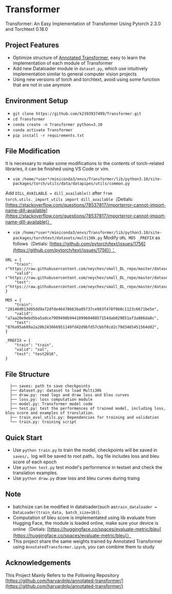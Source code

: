 # Transformer
Transformer: An Easy Implementation of Transformer Using Pytorch 2.3.0 and Torchtext 0.18.0

## Project Features
- Optimize structure of [Annotated Transformer](https://github.com/harvardnlp/annotated-transformer/), easy to learn the implementation of each module of Transformer
- Add new Dataloader module in `dataset.py`, which use intuitively implementation similar to general computer vision projects
- Using new versions of torch and torchtext, avoid using some function that are not in use anymore

## Environment Setup
- `git clone https://github.com/k2393937499/Transformer.git`
- `cd Transformer`
- `conda create -n Transformer python=3.10`
- `conda activate Transformer`
- `pip install -r requirements.txt`

## File Modification
It is necessary to make some modifications to the contents of torch-related libraries, it can be finished using VS Code or vim.
- `vim /home/*user*/miniconda3/envs/Transformer/lib/python3.10/site-packages/torch/utils/data/datapipes/utils/common.py`

Add `DILL_AVAILABLE = dill_available()` after `from torch.utils._import_utils import dill_available`（Detials: [https://stackoverflow.com/questions/78537817/importerror-cannot-import-name-dill-available](https://stackoverflow.com/questions/78537817/importerror-cannot-import-name-dill-available)）
- `vim /home/*user*/miniconda3/envs/Transformer/lib/python3.10/site-packages/torchtext/datasets/multi30k.py`
Modify `URL MD5 _PREFIX` as follows（Detials: [https://github.com/pytorch/text/issues/1756](https://github.com/pytorch/text/issues/1756)）：

```
URL = {
    "train": r"https://raw.githubusercontent.com/neychev/small_DL_repo/master/datasets/Multi30k/training.tar.gz",
    "valid": r"https://raw.githubusercontent.com/neychev/small_DL_repo/master/datasets/Multi30k/validation.tar.gz",
    "test": r"https://raw.githubusercontent.com/neychev/small_DL_repo/master/datasets/Multi30k/mmt_task1_test2016.tar.gz",
}

MD5 = {
    "train": "20140d013d05dd9a72dfde46478663ba05737ce983f478f960c1123c6671be5e",
    "valid": "a7aa20e9ebd5ba5adce7909498b94410996040857154dab029851af3a866da8c",
    "test": "876a95a689a2a20b243666951149fd42d9bfd57cbbf8cd2c79d3465451564dd2",
}

_PREFIX = {
    "train": "train",
    "valid": "val",
    "test": "test2016",
}
```

## File Structure
```
  ├── saves: path to save checkpoints
  ├── dataset.py: dataset to load Multi30k
  ├── draw.py: read logs and draw loss and bleu curves
  ├── loss.py: loss computation module
  ├── model.py: Transformer model code
  ├── test.py: test the performences of trained model, including loss, bleu score and examples of translation.
  ├── train_eval_utils.py: Dependencies for training and validation
  └── train.py: training script
```

## Quick Start
- Use `python train.py` to train the model, checkpoints will be saved in `saves/`，log will be saved to root path，log file includes loss and bleu score of each epoch
- Use `python test.py` test model's performence in testset and check the translation examples.
- Use `python draw.py` draw loss and bleu curves during traing

## Note
- batchsize can be modified in dataloader(such as`train_dataloader = DataLoader(train_data, batch_size=16)`).
- Computation of bleu score is implementated using lib evaluate from Hugging Face, the module is loaded online, make sure your device is online（Detials: [https://huggingface.co/spaces/evaluate-metric/bleu](https://huggingface.co/spaces/evaluate-metric/bleu)）
- This project share the same weights trained by Annotated Transformer using `AnnotatedTransformer.ipynb`, you can combine them to study

## Acknowledgements
This Project Mainly Refers to the Following Repository
[https://github.com/harvardnlp/annotated-transformer/](https://github.com/harvardnlp/annotated-transformer/)